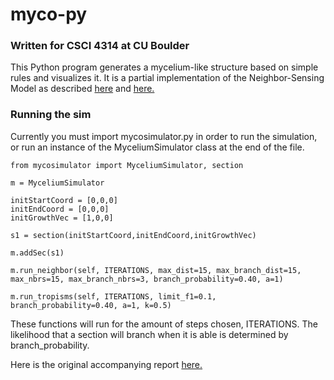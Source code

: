 # myco-py
### Written for CSCI 4314 at CU Boulder

This Python program generates a mycelium-like structure based on simple rules and visualizes it. It is a partial 
implementation of the Neighbor-Sensing Model as described [here](http://www.davidmoore.org.uk/CyberWEB/images_2016/Manuscripts/Meskauskas_etal_Concerted_regulationNS01.pdf) and [here.](http://www.davidmoore.org.uk/CyberWEB/images_2016/Manuscripts/Meskauskas_etal_simulating_coloniesNS02.pdf)

### Running the sim
Currently you must import mycosimulator.py in order to run the simulation, 
or run an instance of the MyceliumSimulator class at the end of the file.

```
from mycosimulator import MyceliumSimulator, section

m = MyceliumSimulator

initStartCoord = [0,0,0]
initEndCoord = [0,0,0]
initGrowthVec = [1,0,0]

s1 = section(initStartCoord,initEndCoord,initGrowthVec)

m.addSec(s1)

m.run_neighbor(self, ITERATIONS, max_dist=15, max_branch_dist=15, max_nbrs=15, max_branch_nbrs=3, branch_probability=0.40, a=1)

m.run_tropisms(self, ITERATIONS, limit_f1=0.1, branch_probability=0.40, a=1, k=0.5)
```

These functions will run for the amount of steps chosen, ITERATIONS. 
The likelihood that a section will branch when it is able is determined by branch_probability.

Here is the original accompanying report [here.](https://github.com/nicholasbvolpe/myco-py/files/6445218/myceliumreport.pdf)
